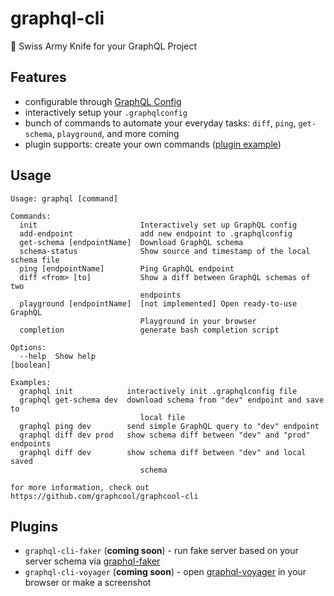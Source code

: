 # graphql-cli

🔪 Swiss Army Knife for your GraphQL Project

## Features

- configurable through [GraphQL Config](https://github.com/graphcool/graphql-config)
- interactively setup your `.graphqlconfig`
- bunch of commands to automate your everyday tasks: `diff`, `ping`, `get-schema`, `playground`, and more coming
- plugin supports: create your own commands ([plugin example](./plugin-example))

## Usage
```
Usage: graphql [command]

Commands:
  init                       Interactively set up GraphQL config
  add-endpoint               add new endpoint to .graphqlconfig
  get-schema [endpointName]  Download GraphQL schema
  schema-status              Show source and timestamp of the local schema file
  ping [endpointName]        Ping GraphQL endpoint
  diff <from> [to]           Show a diff between GraphQL schemas of two
                             endpoints
  playground [endpointName]  [not implemented] Open ready-to-use GraphQL
                             Playground in your browser
  completion                 generate bash completion script

Options:
  --help  Show help                                                    [boolean]

Examples:
  graphql init            interactively init .graphqlconfig file
  graphql get-schema dev  download schema from "dev" endpoint and save to
                             local file
  graphql ping dev        send simple GraphQL query to "dev" endpoint
  graphql diff dev prod   show schema diff between "dev" and "prod" endpoints
  graphql diff dev        show schema diff between "dev" and local saved
                             schema

for more information, check out https://github.com/graphcool/graphcool-cli
```

## Plugins

- `graphql-cli-faker` (__coming soon__) - run fake server based on your server schema via [graphql-faker](https://github.com/APIs-guru/graphql-faker)
- `graphql-cli-voyager` (__coming soon__) - open [graphql-voyager](https://github.com/APIs-guru/graphql-faker)
in your browser or make a screenshot
